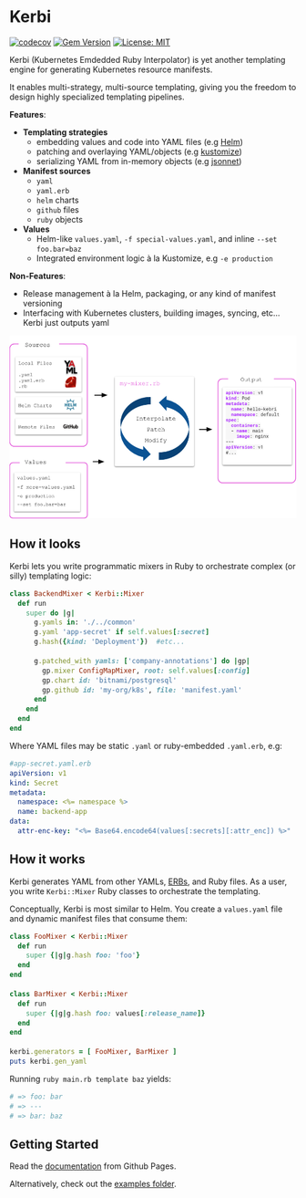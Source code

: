 
# Kerbi

[![codecov](https://codecov.io/gh/nectar-cs/kerbi/branch/master/graph/badge.svg)](https://codecov.io/gh/nectar-cs/kerbi)
[![Gem Version](https://badge.fury.io/rb/kerbi.svg)](https://badge.fury.io/rb/kerbi)
[![License: MIT](https://img.shields.io/badge/License-MIT-yellow.svg)](https://opensource.org/licenses/MIT)


Kerbi (Kubernetes Emdedded Ruby Interpolator) is yet another templating engine for 
generating Kubernetes resource manifests. 

It enables multi-strategy, multi-source templating, giving you the freedom
to design highly specialized templating pipelines.  

**Features**:
- **Templating strategies**
  - embedding values and code into YAML files (e.g [Helm](https://github.com/helm/helm))
  - patching and overlaying YAML/objects (e.g [kustomize](https://github.com/kubernetes-sigs/kustomize))
  - serializing YAML from in-memory objects (e.g [jsonnet](https://github.com/google/jsonnet))
- **Manifest sources**
  - `yaml`
  - `yaml.erb`
  - `helm` charts
  - `github` files
  - `ruby` objects
- **Values**
  - Helm-like `values.yaml`, `-f special-values.yaml`, and inline `--set foo.bar=baz`
  - Integrated environment logic à la Kustomize, e.g `-e production`

**Non-Features**:
- Release management à la Helm, packaging, or any kind of manifest versioning
- Interfacing with Kubernetes clusters, building images, syncing, etc... Kerbi just outputs yaml 

<p align="center">
  <img src='Kerbi-engine.png'></img>
</p>

## How it looks

Kerbi lets you write programmatic mixers in Ruby to orchestrate complex (or silly) templating logic:    

```ruby
class BackendMixer < Kerbi::Mixer
  def run
    super do |g|
      g.yamls in: './../common'
      g.yaml 'app-secret' if self.values[:secret]
      g.hash({kind: 'Deployment'})  #etc...

      g.patched_with yamls: ['company-annotations'] do |gp|
        gp.mixer ConfigMapMixer, root: self.values[:config]
        gp.chart id: 'bitnami/postgresql' 
        gp.github id: 'my-org/k8s', file: 'manifest.yaml'
      end
    end
  end 
end
```

Where YAML files may be static `.yaml` or ruby-embedded `.yaml.erb`, e.g: 

```yaml
#app-secret.yaml.erb
apiVersion: v1
kind: Secret
metadata:
  namespace: <%= namespace %>
  name: backend-app
data:
  attr-enc-key: "<%= Base64.encode64(values[:secrets][:attr_enc]) %>"
```

## How it works

Kerbi generates YAML from other YAMLs, [ERBs](https://www.stuartellis.name/articles/erb/), 
and Ruby files. As a user, you write `Kerbi::Mixer` Ruby classes
to orchestrate the templating.  

Conceptually, Kerbi is most similar to Helm. You create a `values.yaml` file and 
dynamic manifest files that consume them:


```ruby
class FooMixer < Kerbi::Mixer
  def run
    super {|g|g.hash foo: 'foo'}
  end 
end

class BarMixer < Kerbi::Mixer
  def run
    super {|g|g.hash foo: values[:release_name]}
  end 
end

kerbi.generators = [ FooMixer, BarMixer ]
puts kerbi.gen_yaml 
```

Running `ruby main.rb template baz` yields:

```yaml
# => foo: bar 
# => ---
# => bar: baz
```

## Getting Started

Read the [documentation](https://nectar-cs.github.io/kerbi/#/getting-started) from Github Pages.

Alternatively, check out the [examples folder](https://github.com/nectar-cs/kerbi/tree/master/examples).